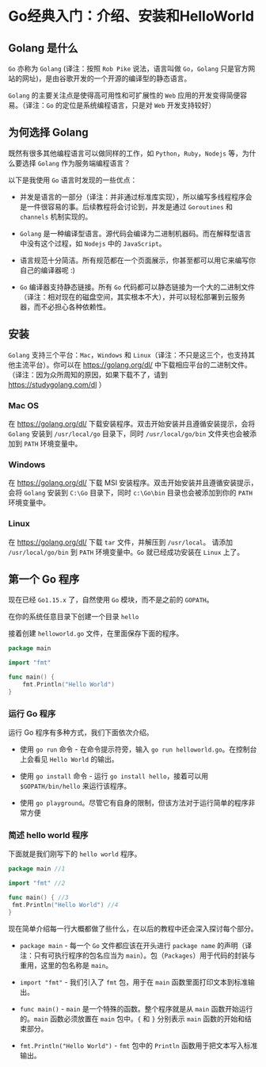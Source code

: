# Go经典入门：介绍、安装和HelloWorld

## Golang 是什么

`Go` 亦称为 `Golang` (译注：按照 `Rob Pike` 说法，语言叫做 `Go`，`Golang` 只是官方网站的网址)，是由谷歌开发的一个开源的编译型的静态语言。

`Golang` 的主要关注点是使得高可用性和可扩展性的 `Web` 应用的开发变得简便容易。（译注：`Go` 的定位是系统编程语言，只是对 `Web` 开发支持较好）

## 为何选择 Golang

既然有很多其他编程语言可以做同样的工作，如 `Python`，`Ruby`，`Nodejs` 等，为什么要选择 `Golang` 作为服务端编程语言？

以下是我使用 `Go` 语言时发现的一些优点：

- 并发是语言的一部分（译注：并非通过标准库实现），所以编写多线程程序会是一件很容易的事。后续教程将会讨论到，并发是通过 `Goroutines` 和 `channels` 机制实现的。

- `Golang` 是一种编译型语言。源代码会编译为二进制机器码。而在解释型语言中没有这个过程，如 `Nodejs` 中的 `JavaScript`。

- 语言规范十分简洁。所有规范都在一个页面展示，你甚至都可以用它来编写你自己的编译器呢 :)

- `Go` 编译器支持静态链接。所有 `Go` 代码都可以静态链接为一个大的二进制文件（译注：相对现在的磁盘空间，其实根本不大），并可以轻松部署到云服务器，而不必担心各种依赖性。

## 安装

`Golang` 支持三个平台：`Mac`，`Windows` 和 `Linux`（译注：不只是这三个，也支持其他主流平台）。你可以在 <a href="https://golang.org/dl/" target="_blank">https://golang.org/dl/</a> 中下载相应平台的二进制文件。（译注：因为众所周知的原因，如果下载不了，请到 <a href="https://studygolang.com/dl" target="_blank">https://studygolang.com/dl</a> ）

### Mac OS

在 <a href="https://golang.org/dl/" target="_blank">https://golang.org/dl/</a> 下载安装程序。双击开始安装并且遵循安装提示，会将 `Golang` 安装到 `/usr/local/go` 目录下，同时 `/usr/local/go/bin` 文件夹也会被添加到 `PATH` 环境变量中。

### Windows

在 <a href="https://golang.org/dl/" target="_blank">https://golang.org/dl/</a> 下载 MSI 安装程序。双击开始安装并且遵循安装提示，会将 `Golang` 安装到 `C:\Go` 目录下，同时 `c:\Go\bin` 目录也会被添加到你的 `PATH` 环境变量中。

### Linux

在 <a href="https://golang.org/dl/" target="_blank">https://golang.org/dl/</a> 下载 `tar` 文件，并解压到 `/usr/local`。
请添加 `/usr/local/go/bin` 到 `PATH` 环境变量中。`Go` 就已经成功安装在 `Linux` 上了。

## 第一个 Go 程序

现在已经 `Go1.15.x` 了，自然使用 `Go` 模块，而不是之前的 `GOPATH`。

在你的系统任意目录下创建一个目录 `hello`

接着创建 `helloworld.go` 文件，在里面保存下面的程序。

```go
package main

import "fmt"

func main() {
    fmt.Println("Hello World")
}
```

### 运行 Go 程序

运行 Go 程序有多种方式，我们下面依次介绍。

- 使用 `go run` 命令 - 在命令提示符旁，输入 `go run helloworld.go`。在控制台上会看见 `Hello World` 的输出。

- 使用 `go install` 命令 - 运行 `go install hello`，接着可以用 `$GOPATH/bin/hello` 来运行该程序。

- 使用 `go playground`。尽管它有自身的限制，但该方法对于运行简单的程序非常方便

### 简述 hello world 程序

下面就是我们刚写下的 `hello world` 程序。

```go
package main //1

import "fmt" //2

func main() { //3
 fmt.Println("Hello World") //4
}
```

现在简单介绍每一行大概都做了些什么，在以后的教程中还会深入探讨每个部分。

- `package main` - 每一个 `Go` 文件都应该在开头进行 `package name` 的声明（译注：只有可执行程序的包名应当为 `main`）。包（`Packages`）用于代码的封装与重用，这里的包名称是 `main`。

- `import "fmt"` - 我们引入了 `fmt` 包，用于在 `main` 函数里面打印文本到标准输出。

- `func main()` - `main` 是一个特殊的函数。整个程序就是从 `main` 函数开始运行的。`main` 函数必须放置在 `main` 包中。`{` 和 `}` 分别表示 `main` 函数的开始和结束部分。

- `fmt.Println("Hello World")` - `fmt` 包中的 `Println` 函数用于把文本写入标准输出。